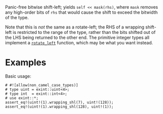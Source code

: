 Panic-free bitwise shift-left; yields `self << mask(rhs)`, where `mask` removes
any high-order bits of `rhs` that would cause the shift to exceed the bitwidth
of the type.

Note that this is *not* the same as a rotate-left; the RHS of a wrapping
shift-left is restricted to the range of the type, rather than the bits shifted
out of the LHS being returned to the other end. The primitive integer types all
implement a [`rotate_left`] function, which may be what you want instead.

[`rotate_left`]: Self::rotate_left

# Examples

Basic usage:

```
# #![allow(non_camel_case_types)]
# type uint = exint::uint<4>;
# type int  = exint::int<4>;
# use exint::*;
assert_eq!(uint!(1).wrapping_shl(7), uint!(128));
assert_eq!(uint!(1).wrapping_shl(128), uint!(1));
```
